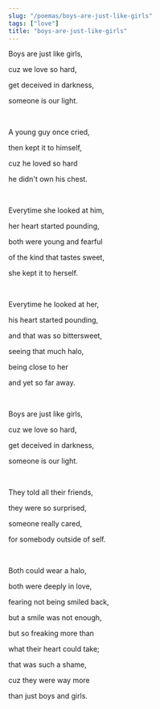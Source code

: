 ```yaml
---
slug: "/poemas/boys-are-just-like-girls"
tags: ["love"]
title: "boys-are-just-like-girls"
---
```

Boys are just like girls,

cuz we love so hard,

get deceived in darkness,

someone is our light.

&nbsp;

A young guy once cried,

then kept it to himself,

cuz he loved so hard

he didn't own his chest.

&nbsp;

Everytime she looked at him,

her heart started pounding,

both were young and fearful

of the kind that tastes sweet,

she kept it to herself.

&nbsp;

Everytime he looked at her,

his heart started pounding,

and that was so bittersweet,

seeing that much halo,

being close to her

and yet so far away.

&nbsp;

Boys are just like girls,

cuz we love so hard,

get deceived in darkness,

someone is our light.

&nbsp;

They told all their friends,

they were so surprised,

someone really cared,

for somebody outside of self.

&nbsp;

Both could wear a halo,

both were deeply in love,

fearing not being smiled back,

but a smile was not enough,

but so freaking more than

what their heart could take;

that was such a shame,

cuz they were way more

than just boys and girls.